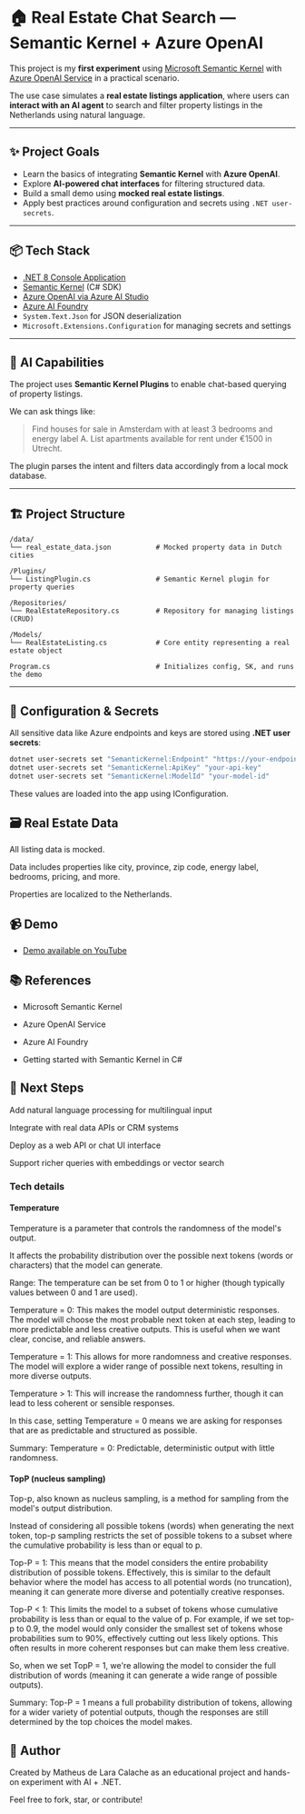 # 🏠 Real Estate Chat Search — Semantic Kernel + Azure OpenAI

This project is my **first experiment** using [Microsoft Semantic Kernel](https://github.com/microsoft/semantic-kernel) with [Azure OpenAI Service](https://learn.microsoft.com/en-us/azure/ai-services/openai/) in a practical scenario.

The use case simulates a **real estate listings application**, where users can **interact with an AI agent** to search and filter property listings in the Netherlands using natural language.

---

## ✨ Project Goals

- Learn the basics of integrating **Semantic Kernel** with **Azure OpenAI**.
- Explore **AI-powered chat interfaces** for filtering structured data.
- Build a small demo using **mocked real estate listings**.
- Apply best practices around configuration and secrets using `.NET user-secrets`.

---

## 📦 Tech Stack

- [.NET 8 Console Application](https://learn.microsoft.com/en-us/dotnet/core/)
- [Semantic Kernel](https://github.com/microsoft/semantic-kernel) (C# SDK)
- [Azure OpenAI via Azure AI Studio](https://learn.microsoft.com/en-us/azure/ai-services/openai/overview)
- [Azure AI Foundry](https://aka.ms/azureaifoundry)
- `System.Text.Json` for JSON deserialization
- `Microsoft.Extensions.Configuration` for managing secrets and settings

---

## 🧠 AI Capabilities

The project uses **Semantic Kernel Plugins** to enable chat-based querying of property listings.

We can ask things like:

> Find houses for sale in Amsterdam with at least 3 bedrooms and energy label A.
> List apartments available for rent under €1500 in Utrecht.

The plugin parses the intent and filters data accordingly from a local mock database.

---

## 🏗️ Project Structure

```
/data/
└── real_estate_data.json           # Mocked property data in Dutch cities

/Plugins/
└── ListingPlugin.cs                # Semantic Kernel plugin for property queries

/Repositories/
└── RealEstateRepository.cs         # Repository for managing listings (CRUD)

/Models/
└── RealEstateListing.cs            # Core entity representing a real estate object

Program.cs                          # Initializes config, SK, and runs the demo
```

---

## 🔐 Configuration & Secrets

All sensitive data like Azure endpoints and keys are stored using **.NET user secrets**:

```bash
dotnet user-secrets set "SemanticKernel:Endpoint" "https://your-endpoint"
dotnet user-secrets set "SemanticKernel:ApiKey" "your-api-key"
dotnet user-secrets set "SemanticKernel:ModelId" "your-model-id"
```

These values are loaded into the app using IConfiguration.

## 🗃️ Real Estate Data

All listing data is mocked.

Data includes properties like city, province, zip code, energy label, bedrooms, pricing, and more.

Properties are localized to the Netherlands.

## 📹 Demo


- [Demo available on YouTube](https://youtu.be/tupiUTkqohs?si=1P4YtlSqBNgY2_R6)


## 📚 References

- Microsoft Semantic Kernel

- Azure OpenAI Service

- Azure AI Foundry

- Getting started with Semantic Kernel in C#

## 🚀 Next Steps

Add natural language processing for multilingual input

Integrate with real data APIs or CRM systems

Deploy as a web API or chat UI interface

Support richer queries with embeddings or vector search

### Tech details

#### Temperature

Temperature is a parameter that controls the randomness of the model's output.

It affects the probability distribution over the possible next tokens (words or characters) that the model can generate.

Range: The temperature can be set from 0 to 1 or higher (though typically values between 0 and 1 are used).

Temperature = 0: This makes the model output deterministic responses. The model will choose the most probable next token at each step, leading to more predictable and less creative outputs. This is useful when we want clear, concise, and reliable answers.

Temperature = 1: This allows for more randomness and creative responses. The model will explore a wider range of possible next tokens, resulting in more diverse outputs.

Temperature > 1: This will increase the randomness further, though it can lead to less coherent or sensible responses.

In this case, setting Temperature = 0 means we are asking for responses that are as predictable and structured as possible.

Summary: Temperature = 0: Predictable, deterministic output with little randomness.

#### TopP (nucleus sampling)

Top-p, also known as nucleus sampling, is a method for sampling from the model's output distribution.

Instead of considering all possible tokens (words) when generating the next token, top-p sampling restricts the set of possible tokens to a subset where the cumulative probability is less than or equal to p.

Top-P = 1: This means that the model considers the entire probability distribution of possible tokens. Effectively, this is similar to the default behavior where the model has access to all potential words (no truncation), meaning it can generate more diverse and potentially creative responses.

Top-P < 1: This limits the model to a subset of tokens whose cumulative probability is less than or equal to the value of p. For example, if we set top-p to 0.9, the model would only consider the smallest set of tokens whose probabilities sum to 90%, effectively cutting out less likely options. This often results in more coherent responses but can make them less creative.

So, when we set TopP = 1, we're allowing the model to consider the full distribution of words (meaning it can generate a wide range of possible outputs).

Summary: Top-P = 1 means a full probability distribution of tokens, allowing for a wider variety of potential outputs, though the responses are still determined by the top choices the model makes.

## 👋 Author

Created by Matheus de Lara Calache as an educational project and hands-on experiment with AI + .NET.

Feel free to fork, star, or contribute!

